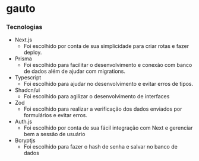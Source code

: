 # gauto

### Tecnologias
- Next.js
  - Foi escolhido por conta de sua simplicidade para criar rotas e fazer deploy.
- Prisma
  - Foi escolhido para facilitar o desenvolvimento e conexão com banco de dados além de ajudar com migrations.
- Typescript
  - Foi escolhido para ajudar no desenvolvimento e evitar erros de tipos.
- Shadcn/ui
  - Foi escolhido para agilizar o desenvolvimento de interfaces
- Zod
  - Foi escolhido para realizar a verificação dos dados enviados por formulários e evitar erros.
- Auth.js
  - Foi escolhido por conta de sua fácil integração com Next e gerenciar bem a sessão de usuário
- Bcryptjs
  - Foi escolhido para fazer o hash de senha e salvar no banco de dados
